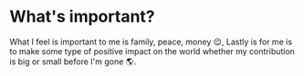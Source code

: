 # What's important? 
What I feel is important to me is family, peace, money 😌, 
Lastly is for me is to make some type of positive impact on the world whether my 
contribution is big or small before I'm gone 🌎.


